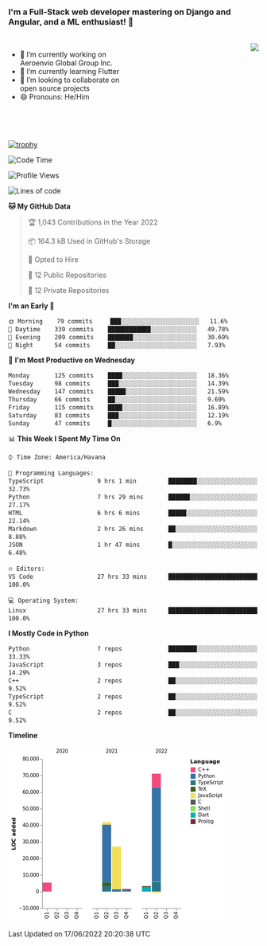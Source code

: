 ### I'm a Full-Stack web developer mastering on Django and Angular, and a ML enthusiast!  👋

<br/>

<img align="right" height="250"  src="https://media1.giphy.com/media/qgQUggAC3Pfv687qPC/giphy.gif?cid=ecf05e470ttfxgsj072btembitu1zn4ti3t3cdyg4jo5b3by&rid=giphy.gif&ct=g" />

 <div style="width:50%">
    <ul>
      <li>🔭 I’m currently working on Aeroenvio Global Group Inc.</li>
      <li>🌱 I’m currently learning Flutter</li>
      <li>👯 I’m looking to collaborate on open source projects</li>
      <li>😄 Pronouns: He/Him</li>
<!--       <li>⚡ Fun fact: I started my first professional project for a company as web dev without knowing any JS </li> -->
    </ul>
  </div>
  
<br/><br/><br/>

[![trophy](https://github-profile-trophy.vercel.app/?username=dfg-98&row=3&column=3&theme=monokai)](https://github.com/ryo-ma/github-profile-trophy)


<!--START_SECTION:waka-->
![Code Time](http://img.shields.io/badge/Code%20Time-273%20hrs%2024%20mins-blue)

![Profile Views](http://img.shields.io/badge/Profile%20Views-23-blue)

![Lines of code](https://img.shields.io/badge/From%20Hello%20World%20I%27ve%20Written-150%20Thousand%20lines%20of%20code-blue)

**🐱 My GitHub Data** 

> 🏆 1,043 Contributions in the Year 2022
 > 
> 📦 164.3 kB Used in GitHub's Storage 
 > 
> 💼 Opted to Hire
 > 
> 📜 12 Public Repositories 
 > 
> 🔑 12 Private Repositories  
 > 
**I'm an Early 🐤** 

```text
🌞 Morning    79 commits     ███░░░░░░░░░░░░░░░░░░░░░░   11.6% 
🌆 Daytime    339 commits    ████████████░░░░░░░░░░░░░   49.78% 
🌃 Evening    209 commits    ███████░░░░░░░░░░░░░░░░░░   30.69% 
🌙 Night      54 commits     ██░░░░░░░░░░░░░░░░░░░░░░░   7.93%

```
📅 **I'm Most Productive on Wednesday** 

```text
Monday       125 commits    ████░░░░░░░░░░░░░░░░░░░░░   18.36% 
Tuesday      98 commits     ███░░░░░░░░░░░░░░░░░░░░░░   14.39% 
Wednesday    147 commits    █████░░░░░░░░░░░░░░░░░░░░   21.59% 
Thursday     66 commits     ██░░░░░░░░░░░░░░░░░░░░░░░   9.69% 
Friday       115 commits    ████░░░░░░░░░░░░░░░░░░░░░   16.89% 
Saturday     83 commits     ███░░░░░░░░░░░░░░░░░░░░░░   12.19% 
Sunday       47 commits     █░░░░░░░░░░░░░░░░░░░░░░░░   6.9%

```


📊 **This Week I Spent My Time On** 

```text
⌚︎ Time Zone: America/Havana

💬 Programming Languages: 
TypeScript               9 hrs 1 min         ████████░░░░░░░░░░░░░░░░░   32.73% 
Python                   7 hrs 29 mins       ██████░░░░░░░░░░░░░░░░░░░   27.17% 
HTML                     6 hrs 6 mins        █████░░░░░░░░░░░░░░░░░░░░   22.14% 
Markdown                 2 hrs 26 mins       ██░░░░░░░░░░░░░░░░░░░░░░░   8.88% 
JSON                     1 hr 47 mins        █░░░░░░░░░░░░░░░░░░░░░░░░   6.48%

🔥 Editors: 
VS Code                  27 hrs 33 mins      █████████████████████████   100.0%

💻 Operating System: 
Linux                    27 hrs 33 mins      █████████████████████████   100.0%

```

**I Mostly Code in Python** 

```text
Python                   7 repos             ████████░░░░░░░░░░░░░░░░░   33.33% 
JavaScript               3 repos             ███░░░░░░░░░░░░░░░░░░░░░░   14.29% 
C++                      2 repos             ██░░░░░░░░░░░░░░░░░░░░░░░   9.52% 
TypeScript               2 repos             ██░░░░░░░░░░░░░░░░░░░░░░░   9.52% 
C                        2 repos             ██░░░░░░░░░░░░░░░░░░░░░░░   9.52%

```


**Timeline**

![Chart not found](https://raw.githubusercontent.com/dfg-98/dfg-98/main/charts/bar_graph.png) 


 Last Updated on 17/06/2022 20:20:38 UTC
<!--END_SECTION:waka-->
